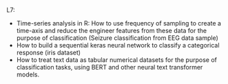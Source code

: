 L7:
- Time-series analysis in R:  How to use frequency of sampling to create a time-axis and reduce the engineer features from these data for the purpose of classification (Seizure classification from EEG data sample)
- How to build a sequential keras neural network to classify a categorical response (iris dataset)
- How to treat text data as tabular numerical datasets for the purpose of classification tasks, using BERT and other neural text transformer models.  
